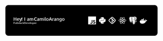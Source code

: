 ![GitHub Header Image](https://github.com/CamiloArango/CamiloArango/blob/main/github-header-image%20(1).png?raw=true)
